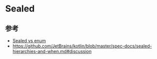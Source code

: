 # Sealed



## 参考

- [Sealed vs enum](https://stackoverflow.com/a/65226315/3212311)
- https://github.com/JetBrains/kotlin/blob/master/spec-docs/sealed-hierarchies-and-when.md#discussion

